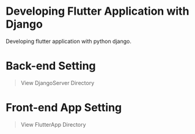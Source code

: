 # Developing Flutter Application with Django

Developing flutter application with python django.

# Back-end Setting
> View DjangoServer Directory

# Front-end App Setting
> View FlutterApp Directory
